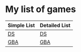 # My list of games  




| Simple List   | Detailed List  |  
---------------- | ------------------  
| [DS](ds/ds_list.md) | [DS](ds/ds_info_games.md) |  
| [GBA](gba/gba_list.md) | [GBA](gba/gba_info_games) |
